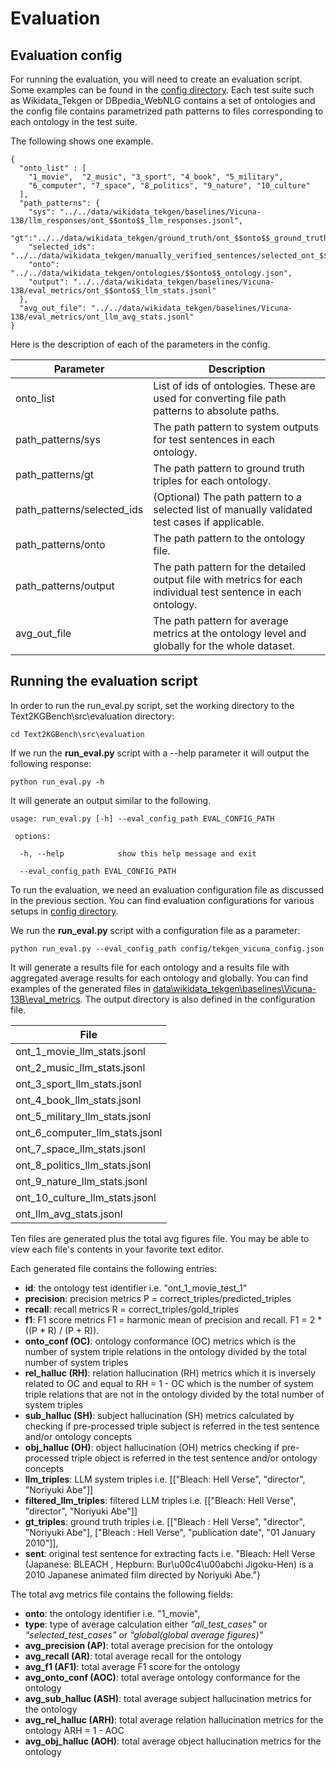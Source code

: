 # Evaluation

## Evaluation config
For running the evaluation, you will need to create an evaluation script. Some examples can be found in the [config directory](config). Each test suite such as Wikidata_Tekgen or DBpedia_WebNLG contains a set of ontologies and the config file contains parametrized path patterns to files corresponding to each ontology in the test suite.  

The following shows one example.

```
{
  "onto_list" : [
    "1_movie",  "2_music", "3_sport", "4_book", "5_military", 
    "6_computer", "7_space", "8_politics", "9_nature", "10_culture"
  ],
  "path_patterns": {
    "sys": "../../data/wikidata_tekgen/baselines/Vicuna-13B/llm_responses/ont_$$onto$$_llm_responses.jsonl",
    "gt":"../../data/wikidata_tekgen/ground_truth/ont_$$onto$$_ground_truth.jsonl",
    "selected_ids": "../../data/wikidata_tekgen/manually_verified_sentences/selected_ont_$$onto$$.txt",
    "onto": "../../data/wikidata_tekgen/ontologies/$$onto$$_ontology.json",
    "output": "../../data/wikidata_tekgen/baselines/Vicuna-13B/eval_metrics/ont_$$onto$$_llm_stats.jsonl"
  },
  "avg_out_file": "../../data/wikidata_tekgen/baselines/Vicuna-13B/eval_metrics/ont_llm_avg_stats.jsonl"
}
```

Here is the description of each of the parameters in the config.

| Parameter                  | Description                                                                                                    |
|----------------------------|----------------------------------------------------------------------------------------------------------------|
| onto_list                  | List of ids of ontologies. These are used for converting file path patterns to absolute paths.                 |
| path_patterns/sys          | The path pattern to system outputs for test sentences in each ontology.                                        |
| path_patterns/gt           | The path pattern to ground truth triples for each ontology.                                                    |
| path_patterns/selected_ids | (Optional) The path pattern to a selected list of manually validated test cases if applicable.                 |
| path_patterns/onto         | The path pattern to the ontology file.                                                                         |
| path_patterns/output       | The path pattern for the detailed output file with metrics for each individual test sentence in each ontology. |
| avg_out_file               | The path pattern for average metrics at the ontology level and globally for the whole dataset.                     |



## Running the evaluation script
In order to run the run_eval.py script, set the working directory to the Text2KGBench\src\evaluation directory:
```
cd Text2KGBench\src\evaluation
```

If we run the **run_eval.py** script with a --help parameter it will output the following response:
```
python run_eval.py -h
```
It will generate an output similar to the following. 
```
usage: run_eval.py [-h] --eval_config_path EVAL_CONFIG_PATH

 options:
 
  -h, --help            show this help message and exit
  
  --eval_config_path EVAL_CONFIG_PATH
```

To run the evaluation, we need an evaluation configuration file as discussed in the previous section. You can find evaluation configurations for various setups in [config directory](config).

We run the **run_eval.py** script with a configuration file as a parameter:
```
python run_eval.py --eval_config_path config/tekgen_vicuna_config.json
```
It will generate a results file for each ontology and a results file with aggregated average results for each ontology and globally. You can find examples of the generated files in [data\wikidata_tekgen\baselines\Vicuna-13B\eval_metrics](../../data/wikidata_tekgen/baselines/Vicuna-13B/eval_metrics). The output directory is also defined in the configuration file.

| File                     |
|--------------------------|
| ont_1_movie_llm_stats.jsonl|
| ont_2_music_llm_stats.jsonl|
| ont_3_sport_llm_stats.jsonl|
| ont_4_book_llm_stats.jsonl|
| ont_5_military_llm_stats.jsonl|
| ont_6_computer_llm_stats.jsonl|
| ont_7_space_llm_stats.jsonl|
| ont_8_politics_llm_stats.jsonl|
| ont_9_nature_llm_stats.jsonl|
| ont_10_culture_llm_stats.jsonl|
| ont_llm_avg_stats.jsonl|
               
Ten files are generated plus the total avg figures file. You may be able to view each file's contents in your favorite text editor.

Each generated file contains the following entries:
* **id**: the ontology test identifier i.e. "ont_1_movie_test_1" 
* **precision**: precision metrics P = correct_triples/predicted_triples
* **recall**: recall metrics R = correct_triples/gold_triples
* **f1**: F1 score metrics F1 = harmonic mean of precision and recall. F1 = 2 * ((P * R) / (P + R)).
* **onto_conf (OC)**: ontology conformance (OC) metrics which is the number of system triple relations in the ontology divided by the total number of system triples  
* **rel_halluc (RH)**: relation hallucination (RH) metrics which it is inversely related to OC and equal to RH = 1 - OC which is the number of system triple relations that are not in the ontology divided by the total number of system triples  
* **sub_halluc (SH)**: subject hallucination (SH) metrics calculated by checking if pre-processed triple subject is referred in the test sentence and/or ontology concepts 
* **obj_halluc (OH)**: object hallucination (OH) metrics checking if pre-processed triple object is referred in the test sentence  and/or ontology concepts
* **llm_triples**: LLM system triples i.e. [["Bleach: Hell Verse", "director", "Noriyuki Abe"]] 
* **filtered_llm_triples**: filtered LLM triples i.e. [["Bleach: Hell Verse", "director", "Noriyuki Abe"]]
* **gt_triples**: ground truth triples i.e. [["Bleach : Hell Verse", "director", "Noriyuki Abe"], ["Bleach : Hell Verse", "publication date", "01 January 2010"]], 
* **sent**: original test sentence for extracting facts i.e. "Bleach: Hell Verse (Japanese: BLEACH , Hepburn: Bur\u00c4\u00abchi Jigoku-Hen) is a 2010 Japanese animated film directed by Noriyuki Abe."}

The total avg metrics file contains the following fields:
* **onto**: the ontology identifier i.e. "1_movie", 
* **type**: type of average calculation either *"all_test_cases"* or *"selected_test_cases"* or *"global(global average figures)"*
* **avg_precision (AP)**: total average precision for the ontology
* **avg_recall (AR)**: total average recall for the ontology
* **avg_f1 (AF1)**: total average F1 score for the ontology
* **avg_onto_conf (AOC)**: total average ontology conformance for the ontology
* **avg_sub_halluc (ASH)**: total average subject hallucination metrics for the ontology
* **avg_rel_halluc (ARH)**: total average relation hallucination metrics for the ontology ARH = 1 - AOC
* **avg_obj_halluc (AOH)**: total average object hallucination metrics for the ontology
